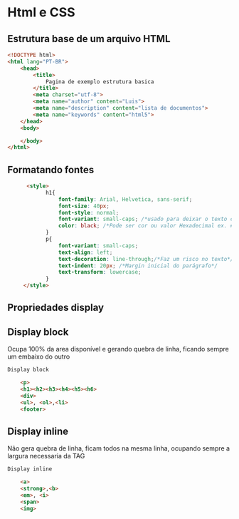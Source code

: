 # Html e CSS

## Estrutura base de um arquivo HTML

```html
<!DOCTYPE html>
<html lang="PT-BR">
    <head>
        <title>
            Pagina de exemplo estrutura basica
        </title>
        <meta charset="utf-8">
        <meta name="author" content="Luis">
        <meta name="description" content="lista de documentos">
        <meta name="keywords" content="html5">
    </head>
    <body>

    </body>
</html>
```

## Formatando fontes

```html
      <style>
            h1{
                font-family: Arial, Helvetica, sans-serif;
                font-size: 40px;
                font-style: normal;
                font-variant: small-caps; /*usado para deixar o texto como se fosse Maiúsculas */
                color: black; /*Pode ser cor ou valor Hexadecimal ex. #000000*/
            }
            p{
                font-variant: small-caps;
                text-align: left;
                text-decoration: line-through;/*Faz um risco no texto*/
                text-indent: 20px; /*Margin inicial do parágrafo*/
                text-transform: lowercase;
            }
     </style>
```

## Propriedades display

## Display block
Ocupa 100% da area disponível e gerando quebra de linha, ficando sempre um embaixo do outro
```html
Display block

    <p>
    <h1><h2><h3><h4><h5><h6>
    <div>
    <ul>, <ol>,<li>
    <footer>       
```

## Display inline
Não gera quebra de linha, ficam todos na mesma linha, ocupando sempre a largura necessaria da TAG
```html
Display inline

    <a>
    <strong>,<b>
    <em>, <i>
    <span>
    <img>       
```